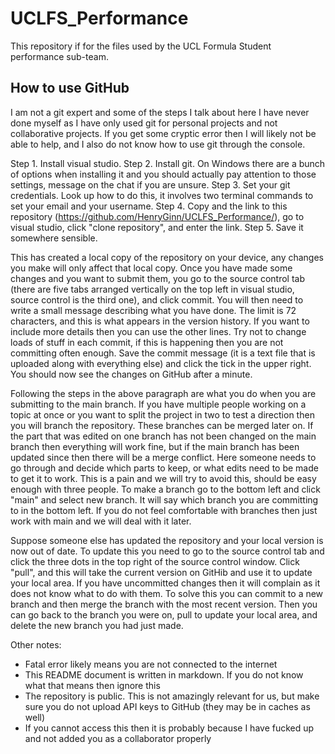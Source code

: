# UCLFS_Performance

This repository if for the files used by the UCL Formula Student performance sub-team.

## How to use GitHub

I am not a git expert and some of the steps I talk about here I have never done myself as I have only used git for personal projects and not collaborative projects. If you get some cryptic error then I will likely not be able to help, and I also do not know how to use git through the console.

Step 1. Install visual studio.
Step 2. Install git. On Windows there are a bunch of options when installing it and you should actually pay attention to those settings, message on the chat if you are unsure.
Step 3. Set your git credentials. Look up how to do this, it involves two terminal commands to set your email and your username.
Step 4. Copy and the link to this repository (https://github.com/HenryGinn/UCLFS_Performance/), go to visual studio, click "clone repository", and enter the link.
Step 5. Save it somewhere sensible.

This has created a local copy of the repository on your device, any changes you make will only affect that local copy. Once you have made some changes and you want to submit them, you go to the source control tab (there are five tabs arranged vertically on the top left in visual studio, source control is the third one), and click commit. You will then need to write a small message describing what you have done. The limit is 72 characters, and this is what appears in the version history. If you want to include more details then you can use the other lines. Try not to change loads of stuff in each commit, if this is happening then you are not committing often enough. Save the commit message (it is a text file that is uploaded along with everything else) and click the tick in the upper right. You should now see the changes on GitHub after a minute.

Following the steps in the above paragraph are what you do when you are submitting to the main branch. If you have multiple people working on a topic at once or you want to split the project in two to test a direction then you will branch the repository. These branches can be merged later on. If the part that was edited on one branch has not been changed on the main branch then everything will work fine, but if the main branch has been updated since then there will be a merge conflict. Here someone needs to go through and decide which parts to keep, or what edits need to be made to get it to work. This is a pain and we will try to avoid this, should be easy enough with three people. To make a branch go to the bottom left and click "main" and select new branch. It will say which branch you are committing to in the bottom left. If you do not feel comfortable with branches then just work with main and we will deal with it later.

Suppose someone else has updated the repository and your local version is now out of date. To update this you need to go to the source control tab and click the three dots in the top right of the source control window. Click "pull", and this will take the current version on GitHib and use it to update your local area. If you have uncommitted changes then it will complain as it does not know what to do with them. To solve this you can commit to a new branch and then merge the branch with the most recent version. Then you can go back to the branch you were on, pull to update your local area, and delete the new branch you had just made.

Other notes:
- Fatal error likely means you are not connected to the internet
- This README document is written in markdown. If you do not know what that means then ignore this
- The repository is public. This is not amazingly relevant for us, but make sure you do not upload API keys to GitHub (they may be in caches as well)
- If you cannot access this then it is probably because I have fucked up and not added you as a collaborator properly